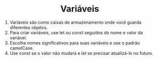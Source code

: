 <h1 align="center"> 
	Variáveis
</h1>


1. Variáveis são como caixas de armazenamento onde você guarda diferentes objetos.
2. Para criar variáveis, use let ou const seguidos do nome e valor da variável.
3. Escolha nomes significativos para suas variáveis e use o padrão camelCase.
4. Use const se o valor não mudará e let se precisar atualizá-lo no futuro.
